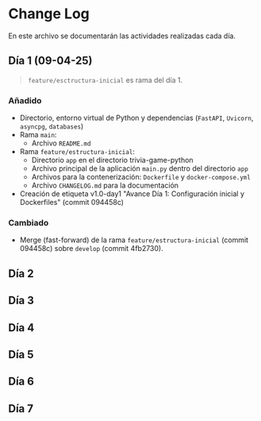 # Change Log

En este archivo se documentarán las actividades realizadas cada día.

## Día 1 (09-04-25)

> `feature/esctructura-inicial` es rama del día 1.

### Añadido

- Directorio, entorno virtual de Python y dependencias (`FastAPI`, `Uvicorn`, `asyncpg`, `databases`)
- Rama `main`:
    - Archivo `README.md`
- Rama `feature/estructura-inicial`:
    - Directorio `app` en el directorio trivia-game-python
    - Archivo principal de la aplicación `main.py` dentro del directorio `app`
    - Archivos para la contenerización: `Dockerfile` y `docker-compose.yml`
    - Archivo `CHANGELOG.md` para la documentación 
-  Creación de etiqueta v1.0-day1 "Avance Día 1: Configuración inicial y Dockerfiles" (commit 094458c)

### Cambiado

- Merge (fast-forward) de la rama `feature/estructura-inicial` (commit 094458c) sobre `develop` (commit 4fb2730).

## Día 2
## Día 3
## Día 4
## Día 5
## Día 6
## Día 7
